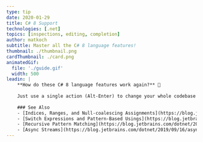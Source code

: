 ```yaml
---
type: tip
date: 2020-01-29
title: C# 8 Support
technologies: [.net]
topics: [inspections, editing, completion]
author: matkoch
subtitle: Master all the C# 8 language features!
thumbnail: ./thumbnail.png
cardThumbnail: ./card.png
animatedGif:
  file: './guide.gif'
  width: 500
leadin: |
    **How do these C# 8 language features work again?** 🤔
    
    Just use a single action (Alt-Enter) to change your whole codebase to use them 🤓 Should we mention it works on Windows, macOS and Linux?! 😉❤️
    
    ### See Also
    - [Indices, Ranges, and Null-coalescing Assignments](https://blog.jetbrains.com/dotnet/2019/04/24/indices-ranges-null-coalescing-assignments-look-new-language-features-c-8/)
    - [Switch Expressions and Pattern-Based Usings](https://blog.jetbrains.com/dotnet/2019/05/14/switch-expressions-pattern-based-usings-look-new-language-features-c-8/)
    - [Recursive Pattern Matching](https://blog.jetbrains.com/dotnet/2019/07/09/recursive-pattern-matching-look-new-language-features-c-8/)
    - [Async Streams](https://blog.jetbrains.com/dotnet/2019/09/16/async-streams-look-new-language-features-c-8/)
---
```

